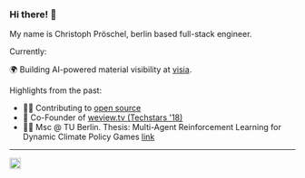 ### Hi there! 👋

My name is Christoph Pröschel, berlin based full-stack engineer.

Currently: 

🌍 Building AI-powered material visibility at [visia](https://visia.ai). 

Highlights from the past:
- 👨‍💻 Contributing to [open source](https://github.com/airyhq/airy)
- 🚀 Co-Founder of [weview.tv (Techstars '18)](https://x.com/weview)
- 🧑‍🎓 Msc @ TU Berlin. Thesis: Multi-Agent Reinforcement Learning for Dynamic Climate Policy Games [link](https://chrismati.cz/posts/marl-for-dynamic-climate-policy-games/)



----

<a href="https://www.linkedin.com/in/christophproschel/">
  <img align="left" alt="Christoph Pröschel's LinkedIn" width="20px" src="https://simpleicons.now.sh/linkedin/495f7e" />
</a>
